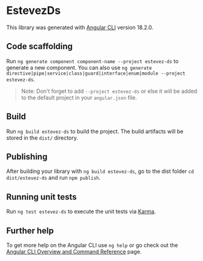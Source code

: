 # EstevezDs

This library was generated with [Angular CLI](https://github.com/angular/angular-cli) version 18.2.0.

## Code scaffolding

Run `ng generate component component-name --project estevez-ds` to generate a new component. You can also use `ng generate directive|pipe|service|class|guard|interface|enum|module --project estevez-ds`.
> Note: Don't forget to add `--project estevez-ds` or else it will be added to the default project in your `angular.json` file. 

## Build

Run `ng build estevez-ds` to build the project. The build artifacts will be stored in the `dist/` directory.

## Publishing

After building your library with `ng build estevez-ds`, go to the dist folder `cd dist/estevez-ds` and run `npm publish`.

## Running unit tests

Run `ng test estevez-ds` to execute the unit tests via [Karma](https://karma-runner.github.io).

## Further help

To get more help on the Angular CLI use `ng help` or go check out the [Angular CLI Overview and Command Reference](https://angular.dev/tools/cli) page.
